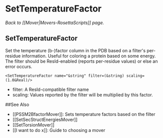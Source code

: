 # SetTemperatureFactor
*Back to [[Mover|Movers-RosettaScripts]] page.*
## SetTemperatureFactor

Set the temperature (b-)factor column in the PDB based on a filter's per-residue information. Useful for coloring a protein based on some energy. The filter should be ResId-enabled (reports per-residue values) or else an error occurs.

```
<SetTemperatureFactor name="&string" filter=(&string) scaling=(1.0&Real)/>
```

-   filter: A ResId-compatible filter name
-   scaling: Values reported by the filter will be multiplied by this factor.

##See Also

* [[PSSM2BfactorMover]]: Sets temperature factors based on the filter 
* [[SetSecStructEnergiesMover]]
* [[SetTorsionMover]]
* [[I want to do x]]: Guide to choosing a mover
